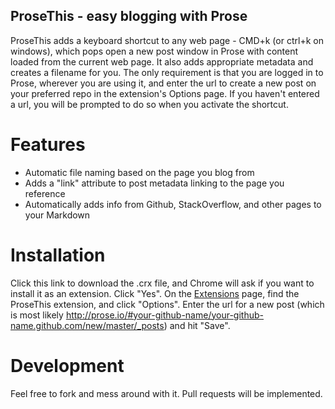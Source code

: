 ## ProseThis - easy blogging with Prose

ProseThis adds a keyboard shortcut to any web page - CMD+k (or ctrl+k on windows), which pops open a new post window in Prose with content loaded from the current web page. It also adds appropriate metadata and creates a filename for you. The only requirement is that you are logged in to Prose, wherever you are using it, and enter the url to create a new post on your preferred repo in the extension's Options page. If you haven't entered a url, you will be prompted to do so when you activate the shortcut.

# Features

* Automatic file naming based on the page you blog from
* Adds a "link" attribute to post metadata linking to the page you reference
* Automatically adds info from Github, StackOverflow, and other pages to your Markdown

# Installation

Click this link to download the .crx file, and Chrome will ask if you want to install it as an extension. Click "Yes". On the [Extensions](chrome://extensions) page, find the ProseThis extension, and click "Options". Enter the url for a new post (which is most likely http://prose.io/#your-github-name/your-github-name.github.com/new/master/_posts) and hit "Save".

# Development

Feel free to fork and mess around with it. Pull requests will be implemented.
